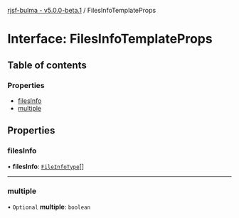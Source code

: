 [rjsf-bulma - v5.0.0-beta.1](../README.md) / FilesInfoTemplateProps

# Interface: FilesInfoTemplateProps

## Table of contents

### Properties

- [filesInfo](FilesInfoTemplateProps.md#filesinfo)
- [multiple](FilesInfoTemplateProps.md#multiple)

## Properties

### filesInfo

• **filesInfo**: [`FileInfoType`](../README.md#fileinfotype)[]

___

### multiple

• `Optional` **multiple**: `boolean`
